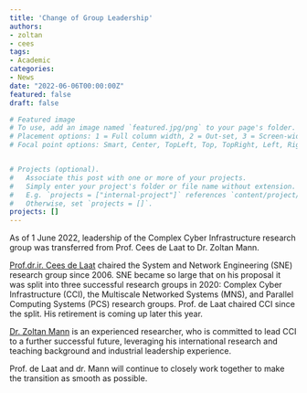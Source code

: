 ```yaml
---
title: 'Change of Group Leadership'
authors:
- zoltan
- cees
tags:
- Academic
categories:
- News
date: "2022-06-06T00:00:00Z"
featured: false
draft: false

# Featured image
# To use, add an image named `featured.jpg/png` to your page's folder.
# Placement options: 1 = Full column width, 2 = Out-set, 3 = Screen-width
# Focal point options: Smart, Center, TopLeft, Top, TopRight, Left, Right, BottomLeft, Bottom, BottomRight


# Projects (optional).
#   Associate this post with one or more of your projects.
#   Simply enter your project's folder or file name without extension.
#   E.g. `projects = ["internal-project"]` references `content/project/deep-learning/index.md`.
#   Otherwise, set `projects = []`.
projects: []
---
```


As of 1 June 2022, leadership of the Complex Cyber Infrastructure research group was transferred from Prof. Cees de Laat to Dr. Zoltan Mann.

[Prof.dr.ir. Cees de Laat](https://cci-research.nl/author/cees-de-laat/) chaired the System and Network Engineering (SNE) research group since 2006. SNE became so large that on his proposal it was split into three successful research groups in 2020: Complex Cyber Infrastructure (CCI), the Multiscale Networked Systems (MNS), and Parallel Computing Systems (PCS) research groups. Prof. de Laat chaired CCI since the split. His retirement is coming up later this year.

[Dr. Zoltan Mann](https://cci-research.nl/author/zoltan-mann/) is an experienced researcher, who is committed to lead CCI to a further successful future, leveraging his international research and teaching background and industrial leadership experience.


Prof. de Laat and dr. Mann will continue to closely work together to make the transition as smooth as possible.


